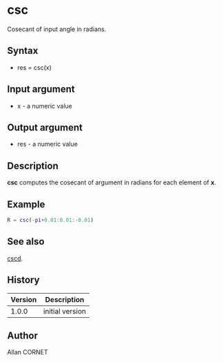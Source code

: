 # csc

Cosecant of input angle in radians.

## Syntax

- res = csc(x)

## Input argument

- x - a numeric value

## Output argument

- res - a numeric value

## Description

<b>csc</b> computes the cosecant of argument in radians for each element of <b>x</b>.

## Example

```matlab
R = csc(-pi+0.01:0.01:-0.01)
```

## See also

[cscd](cscd.html).

## History

| Version | Description     |
| ------- | --------------- |
| 1.0.0   | initial version |

## Author

Allan CORNET
